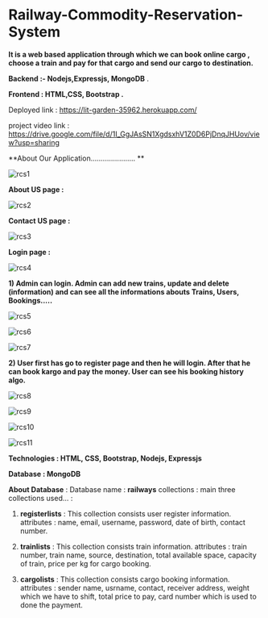 # Railway-Commodity-Reservation-System

**It is a web based application through which we can book online cargo , choose a train and pay for that cargo and send our cargo to destination.**

**Backend :- Nodejs,Expressjs, MongoDB** .

**Frontend : HTML,CSS, Bootstrap .**

Deployed link :  https://lit-garden-35962.herokuapp.com/

project video link :  https://drive.google.com/file/d/1I_GgJAsSN1XgdsxhV1Z0D6PjDnqJHUov/view?usp=sharing


**About Our Application...................... **

![rcs1](https://user-images.githubusercontent.com/61588604/115148382-e9924c00-a07c-11eb-99d1-89a4ec2602d1.png)



**About US page :**

![rcs2](https://user-images.githubusercontent.com/61588604/115148421-1b0b1780-a07d-11eb-921e-c7160eb3373c.png)   


**Contact US page :**

![rcs3](https://user-images.githubusercontent.com/61588604/115148469-61f90d00-a07d-11eb-86bc-02f62f5cd078.png)



**Login page :**

![rcs4](https://user-images.githubusercontent.com/61588604/115149861-9d96d580-a083-11eb-8481-207597d89679.png)



**1) Admin can login. Admin can add new trains, update and delete (information) and can see all the informations abouts Trains, Users, Bookings.....**

![rcs5](https://user-images.githubusercontent.com/61588604/115149981-126a0f80-a084-11eb-8f83-419ab80d6382.png)

![rcs6](https://user-images.githubusercontent.com/61588604/115149983-1433d300-a084-11eb-92d5-ca3cc5b15ef5.png)

![rcs7](https://user-images.githubusercontent.com/61588604/115149984-14cc6980-a084-11eb-90d0-eaa2351850d7.png)



**2) User first has go to register page and then he will login. After that he can book kargo and pay the money. User can see his booking history algo.**

![rcs8](https://user-images.githubusercontent.com/61588604/115150153-ce2b3f00-a084-11eb-9d61-0264a262f5a8.png)

![rcs9](https://user-images.githubusercontent.com/61588604/115150156-d08d9900-a084-11eb-889f-30c4d419db8b.png)

![rcs10](https://user-images.githubusercontent.com/61588604/115150158-d1262f80-a084-11eb-884c-6c6ac1d1376d.png)

![rcs11](https://user-images.githubusercontent.com/61588604/115150159-d2575c80-a084-11eb-8222-b05bafa92420.png)


**Technologies : HTML, CSS, Bootstrap, Nodejs, Expressjs**

**Database : MongoDB**


**About Database** : 
Database name : **railways**
collections :  main three collections used... :
  1) **registerlists** : This collection consists user register information.
        attributes :  name, email, username, password, date of birth, contact number.
        
  2) **trainlists** : This collection consists  train information.
        attributes :  train number, train name, source, destination, total available space, capacity of train, price per kg for cargo booking.
  
  3) **cargolists** : This collection consists cargo booking information.
        attributes :  sender name, usrname, contact, receiver address, weight which we have to shift, total price to pay, card number which is used to done the payment.
        
        

  




